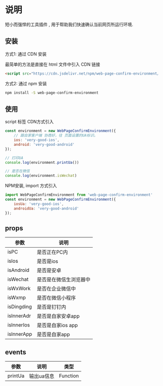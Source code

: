# 说明

短小而强悍的工具插件 , 用于帮助我们快速确认当前网页所运行环境.  

## 安装

方式1: 通过 CDN 安装  

最简单的方法是直接在 html 文件中引入 CDN 链接

```html
<script src="https://cdn.jsdelivr.net/npm/web-page-confirm-environment/dist/index.umd.min.js"></script>
```

方式2: 通过 npm 安装

```bash
npm install -S web-page-confirm-environment
```

## 使用  

script 标签 CDN方式引入

```js
const environment = new WebPageConfirmEnvironment({
    // 跟自家客户端 协商好，往 页面设置的UA标识。
    ios: 'very-good-ios',
    android: 'very-good-android'
});

// 打印UA
console.log(environment.printUa())

// 是否在微信
console.log(environment.isWechat)
```

NPM安装, import 方式引入

```js
import WebPageConfirmEnvironment from 'web-page-confirm-environment'
const environment = new WebPageConfirmEnvironment({
    iosUa: 'very-good-ios',
    androidUa: 'very-good-android'
});
```

## props  

参数		|		说明		|
----------|-------------------|
isPC 	  |是否正在PC内   		|
isIos 	  |是否是ios	 	   |
isAndroid |是否是安卓	  		|
isWechat  |是否是在微信生浏览器中 |
isWxWork  |是否在企业微信中		 |
isWxmp 	  |是否在微信小程序		 |
isDingding|是否是钉钉内			|
isInnerAdr|是否是自家安卓app	 |
isInnerIos|是否是自家ios app	|
isInnerApp|是否是自家app		|

## events  

参数		|	说明	|	类型	|
----------|------------|-----------
printUa |输出ua信息    |Function |

